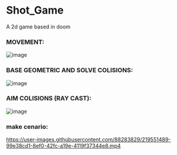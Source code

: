 # Shot_Game
A 2d game based in doom



### MOVEMENT:

![image](https://user-images.githubusercontent.com/88283829/219517896-991057cd-7913-4388-9a73-2def446a1639.png)


### BASE GEOMETRIC AND SOLVE COLISIONS:

![image](https://user-images.githubusercontent.com/88283829/219532323-b7cd9c3f-51fc-427b-b264-7157c37e1918.png)


### AIM COLISIONS (RAY CAST):

![image](https://user-images.githubusercontent.com/88283829/219534232-a9884167-b595-4701-904f-4db73ebb88f5.png)

### make cenario:



https://user-images.githubusercontent.com/88283829/219551489-99e38cd1-8ef0-42fc-a19e-4119f37344e8.mp4

